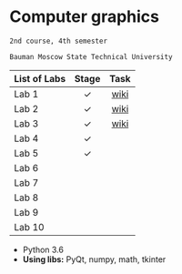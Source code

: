 # Computer graphics
    2nd course, 4th semester

    Bauman Moscow State Technical University

| List of Labs  |     Stage     |      Task     |
| ------------- |:-------------:|:-------------:|
| Lab 1 |✓ |<a href="">wiki</a>|
| Lab 2| ✓ |<a href="">wiki</a>|
| Lab 3| ✓ |<a href="">wiki</a>|
| Lab 4| ✓ ||
| Lab 5| ✓ ||
| Lab 6|  ||
| Lab 7|  ||
| Lab 8|  ||
| Lab 9|  ||
| Lab 10|  ||

<ul><li>Python 3.6
<li><b>Using libs:</b> PyQt, numpy, math, tkinter


